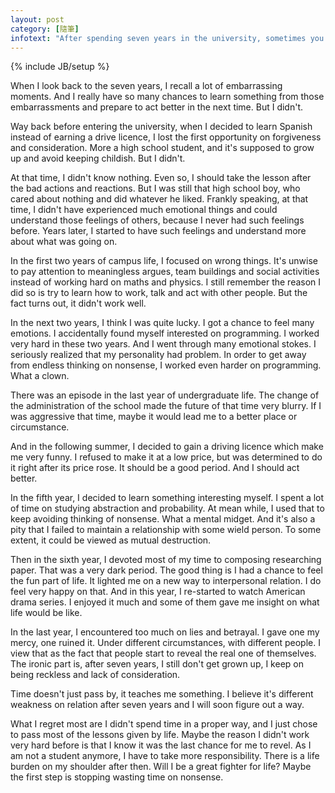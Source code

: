 ```yaml
---
layout: post
category: [隨筆]
infotext: "After spending seven years in the university, sometimes you will think it's more or less a waste of time. Youth just fades. What do I really achieve in those years?"
---
```

{% include JB/setup %}

When I look back to the seven years, I recall a lot of embarrassing moments. And I really have so many chances to 
learn something from those embarrassments and prepare to act better in the next time. But I didn't.

Way back before entering the university, when I decided to learn Spanish instead of earning a drive licence, 
I lost the first opportunity on forgiveness and consideration. More a high school student, and it's supposed 
to grow up and avoid keeping childish. But I didn't.

At that time, I didn't know nothing. Even so, I should take the lesson after the bad actions and reactions. 
But I was still that high school boy, who cared about nothing and did whatever he liked. Frankly speaking, 
at that time, I didn't have experienced much emotional things and could understand those feelings of others, 
because I never had such feelings before. Years later, I started to have such feelings and understand more 
about what was going on.

In the first two years of campus life, I focused on wrong things. It's unwise to pay attention to meaningless 
argues, team buildings and social activities instead of working hard on maths and physics. I still remember the 
reason I did so is try to learn how to work, talk and act with other people. But the fact turns out, it didn't 
work well.

In the next two years, I think I was quite lucky. I got a chance to feel many emotions. I accidentally found 
myself interested on programming. I worked very hard in these two years. And I went through many emotional 
stokes. I seriously realized that my personality had problem. In order to get away from endless thinking on 
nonsense, I worked even harder on programming. What a clown.

There was an episode in the last year of undergraduate life. The change of the administration of the school made 
the future of that time very blurry. If I was aggressive that time, maybe it would lead me to a better place or 
circumstance.

And in the following summer, I decided to gain a driving licence which make me very funny. I refused to 
make it at a low price, but was determined to do it right after its price rose. It should be a good 
period. And I should act better.

In the fifth year, I decided to learn something interesting myself. I spent a lot of time on studying abstraction 
and probability. At mean while, I used that to keep avoiding thinking of nonsense. What a mental midget. And 
it's also a pity that I failed to maintain a relationship with some wield person. To some extent, it could 
be viewed as mutual destruction.

Then in the sixth year, I devoted most of my time to composing researching paper. That was a very dark 
period. The good thing is I had a chance to feel the fun part of life. It lighted me on a new way to 
interpersonal relation. I do feel very happy on that. And in this year, I re-started to watch American 
drama series. I enjoyed it much and some of them gave me insight on what life would be like.

In the last year, I encountered too much on lies and betrayal. I gave one my mercy, one ruined it. Under 
different circumstances, with different people. I view that as the fact that people start to reveal the 
real one of themselves. The ironic part is, after seven years, I still don't get grown up, I keep on being 
reckless and lack of consideration.

Time doesn't just pass by, it teaches me something. I believe it's different weakness on relation 
after seven years and I will soon figure out a way.

What I regret most are I didn't spend time in a proper way, and I just chose to pass most of the lessons 
given by life. Maybe the reason I didn't work very hard before is that I know it was the last chance for 
me to revel. As I am not a student anymore, I have to take more responsibility. There is a life burden 
on my shoulder after then. Will I be a great fighter for life? Maybe the first step is stopping wasting 
time on nonsense.
